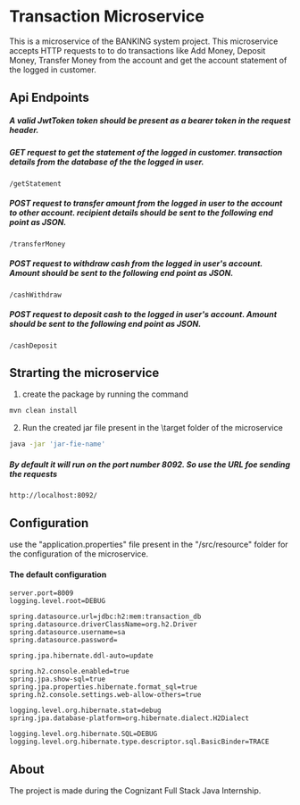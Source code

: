# Transaction Microservice

This is a microservice of the BANKING system project. This microservice accepts HTTP requests to to do transactions like Add Money, Deposit Money, Transfer Money from the account and get the account statement of the logged in customer.

## Api Endpoints

##### A valid JwtToken token should be present as a bearer token in the request header.

##### GET request to get the statement of the logged in customer. transaction details from the database of the the logged in user.  

```url
/getStatement
```

##### POST request to transfer amount from the logged in user to the account to other account. recipient details should be sent to the following end point as JSON.

```url
/transferMoney
```

##### POST request to withdraw cash from the logged in user's account. Amount should be sent to the following end point as JSON.

```url
/cashWithdraw
```

##### POST request to deposit cash to the logged in user's account. Amount should be sent to the following end point as JSON.

```url
/cashDeposit
```

## Strarting the microservice
1. create the package by running the command

```bash
mvn clean install
```
2. Run the created jar file present in the \target folder of the microservice

```bash
java -jar 'jar-fie-name'
```
##### By default it will run on the port number 8092. So use the URL foe sending the requests
```url
http://localhost:8092/
```

## Configuration
use the "application.properties" file present in the "/src/resource" folder for the configuration of the microservice. 

####  The default configuration

```properties
server.port=8009
logging.level.root=DEBUG

spring.datasource.url=jdbc:h2:mem:transaction_db
spring.datasource.driverClassName=org.h2.Driver
spring.datasource.username=sa
spring.datasource.password=

spring.jpa.hibernate.ddl-auto=update

spring.h2.console.enabled=true
spring.jpa.show-sql=true
spring.jpa.properties.hibernate.format_sql=true
spring.h2.console.settings.web-allow-others=true

logging.level.org.hibernate.stat=debug
spring.jpa.database-platform=org.hibernate.dialect.H2Dialect

logging.level.org.hibernate.SQL=DEBUG
logging.level.org.hibernate.type.descriptor.sql.BasicBinder=TRACE
```
## About
The project is made during the Cognizant Full Stack Java Internship.